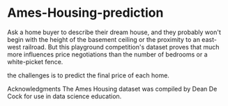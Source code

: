 # Ames-Housing-prediction

Ask a home buyer to describe their dream house, and they probably won't begin with the height of the basement ceiling or the proximity to an east-west railroad. But this playground competition's dataset proves that much more influences price negotiations than the number of bedrooms or a white-picket fence.

the challenges is to predict the final price of each home.

Acknowledgments
The Ames Housing dataset was compiled by Dean De Cock for use in data science education.
